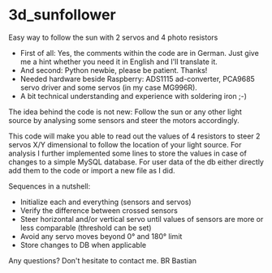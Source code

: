 # 3d_sunfollower
Easy way to follow the sun with 2 servos and  4 photo resistors

- First of all: Yes, the comments within the code are in German. Just give me a hint whether you need it in English and I'll translate it.
- And second: Python newbie, please be patient. Thanks!
- Needed hardware beside Raspberry: ADS1115 ad-converter, PCA9685 servo driver and some servos (in my case MG996R).
- A bit technical understanding and experience with soldering iron ;-)

The idea behind the code is not new:
Follow the sun or any other light source by analysing some sensors and steer the motors accordingly.

This code will make you able to read out the values of 4 resistors to steer 2 servos X/Y dimensional to follow the location of your light source.
For analysis I further implemented some lines to store the values in case of changes to a simple MySQL database. For user data of the db either directly add them to the code or import a new file as I did.

Sequences in a nutshell:
- Initialize each and everything (sensors and servos)
- Verify the difference between crossed sensors
- Steer horizontal and/or vertical servo until values of sensors are more or less comparable (threshold can be set)
- Avoid any servo moves beyond 0° and 180° limit
- Store changes to DB when applicable

Any questions? Don't hesitate to contact me.
BR Bastian
